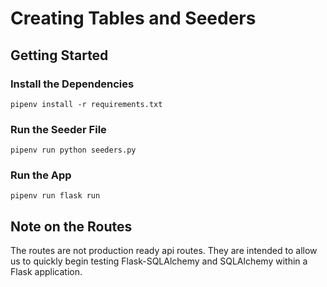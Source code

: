 # Creating Tables and Seeders

## Getting Started

### Install the Dependencies

`pipenv install -r requirements.txt`

### Run the Seeder File

`pipenv run python seeders.py`

### Run the App

`pipenv run flask run`


## Note on the Routes

The routes are not production ready api routes.  They are intended to allow
us to quickly begin testing Flask-SQLAlchemy and SQLAlchemy within a Flask application.
